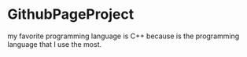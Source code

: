 # GithubPageProject

my favorite programming language is C++ because is the programming language that I use the most.